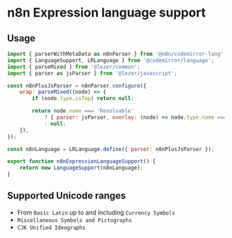 # n8n Expression language support

## Usage

```js
import { parserWithMetaData as n8nParser } from '@n8n/codemirror-lang';
import { LanguageSupport, LRLanguage } from '@codemirror/language';
import { parseMixed } from '@lezer/common';
import { parser as jsParser } from '@lezer/javascript';

const n8nPlusJsParser = n8nParser.configure({
	wrap: parseMixed((node) => {
		if (node.type.isTop) return null;

		return node.name === 'Resolvable'
			? { parser: jsParser, overlay: (node) => node.type.name === 'Resolvable' }
			: null;
	}),
});

const n8nLanguage = LRLanguage.define({ parser: n8nPlusJsParser });

export function n8nExpressionLanguageSupport() {
	return new LanguageSupport(n8nLanguage);
}
```

## Supported Unicode ranges

- From `Basic Latin` up to and including `Currency Symbols`
- `Miscellaneous Symbols and Pictographs`
- `CJK Unified Ideographs`
